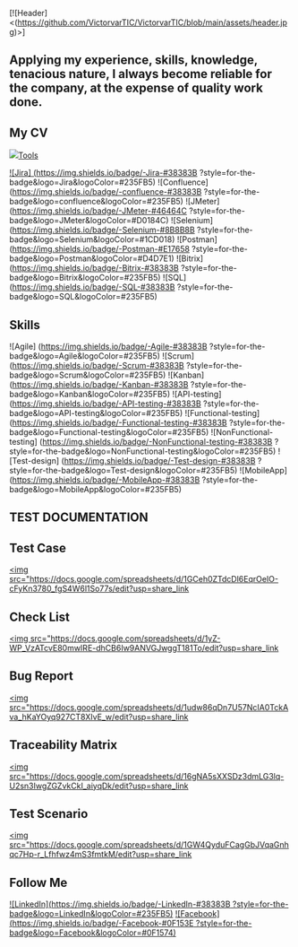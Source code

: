 [![Header]<(https://github.com/VictorvarTIC/VictorvarTIC/blob/main/assets/header.jpg)>]

## Applying my experience, skills, knowledge, tenacious nature, I always become reliable for the company, at the expense of quality work done.

## My CV 
<a href="https://docs.google.com/document/d/1-7yBY5STdRvKvRrnywJsMvaIgXqkD4LlSf6oDYQkPBQ/edit?usp=sharing" target="_blank">
<img src="https://docs.google.com/document/d/1-7yBY5STdRvKvRrnywJsMvaIgXqkD4LlSf6oDYQkPBQ/edit?usp=sharing
</a>

## Tools
![Jira] (https://img.shields.io/badge/-Jira-#38383B 
?style=for-the-badge&logo=Jira&logoColor=#235FB5)
![Confluence] (https://img.shields.io/badge/-confluence-#38383B 
?style=for-the-badge&logo=confluence&logoColor=#235FB5)
![JMeter] (https://img.shields.io/badge/-JMeter-#46464C 
?style=for-the-badge&logo=JMeter&logoColor=#D0184C)
![Selenium] (https://img.shields.io/badge/-Selenium-#8B8B8B 
?style=for-the-badge&logo=Selenium&logoColor=#1CD018)
![Postman] (https://img.shields.io/badge/-Postman-#E17658 
?style=for-the-badge&logo=Postman&logoColor=#D4D7E1)
![Bitrix] (https://img.shields.io/badge/-Bitrix-#38383B 
?style=for-the-badge&logo=Bitrix&logoColor=#235FB5)
![SQL] (https://img.shields.io/badge/-SQL-#38383B 
?style=for-the-badge&logo=SQL&logoColor=#235FB5)

## Skills
![Agile] (https://img.shields.io/badge/-Agile-#38383B 
?style=for-the-badge&logo=Agile&logoColor=#235FB5)
![Scrum] (https://img.shields.io/badge/-Scrum-#38383B 
?style=for-the-badge&logo=Scrum&logoColor=#235FB5)
![Kanban] (https://img.shields.io/badge/-Kanban-#38383B 
?style=for-the-badge&logo=Kanban&logoColor=#235FB5)
![API-testing] (https://img.shields.io/badge/-API-testing-#38383B 
?style=for-the-badge&logo=API-testing&logoColor=#235FB5)
![Functional-testing] (https://img.shields.io/badge/-Functional-testing-#38383B 
?style=for-the-badge&logo=Functional-testing&logoColor=#235FB5)
![NonFunctional-testing] (https://img.shields.io/badge/-NonFunctional-testing-#38383B 
?style=for-the-badge&logo=NonFunctional-testing&logoColor=#235FB5)
![Test-design] (https://img.shields.io/badge/-Test-design-#38383B 
?style=for-the-badge&logo=Test-design&logoColor=#235FB5)
![MobileApp] (https://img.shields.io/badge/-MobileApp-#38383B 
?style=for-the-badge&logo=MobileApp&logoColor=#235FB5)

## TEST DOCUMENTATION
## Test Case <a href="https://docs.google.com/spreadsheets/d/1GCeh0ZTdcDl6EqrOeIO-cFyKn3780_fgS4W6l1So77s/edit?usp=share_link" target="_blank">
<img src="https://docs.google.com/spreadsheets/d/1GCeh0ZTdcDl6EqrOeIO-cFyKn3780_fgS4W6l1So77s/edit?usp=share_link
</a>

## Check List <a href="https://docs.google.com/spreadsheets/d/1yZ-WP_VzATcvE80mwIRE-dhCB6Iw9ANVGJwggT181To/edit?usp=share_link" target="_blank">
<img src="https://docs.google.com/spreadsheets/d/1yZ-WP_VzATcvE80mwIRE-dhCB6Iw9ANVGJwggT181To/edit?usp=share_link
</a>

## Bug Report <a href="https://docs.google.com/spreadsheets/d/1udw86qDn7U57NcIA0TckAva_hKaYOyq927CT8XIvE_w/edit?usp=share_link" target="_blank">
<img src="https://docs.google.com/spreadsheets/d/1udw86qDn7U57NcIA0TckAva_hKaYOyq927CT8XIvE_w/edit?usp=share_link
</a>

## Traceability Matrix <a href="https://docs.google.com/spreadsheets/d/16gNA5sXXSDz3dmLG3lq-U2sn3IwgZGZvkCkI_aiyqDk/edit?usp=share_link" target="_blank">
<img src="https://docs.google.com/spreadsheets/d/16gNA5sXXSDz3dmLG3lq-U2sn3IwgZGZvkCkI_aiyqDk/edit?usp=share_link
</a>

## Test Scenario <a href="https://docs.google.com/spreadsheets/d/1GW4QyduFCagGbJVqaGnhqc7Hp-r_Lfhfwz4mS3fmtkM/edit?usp=share_link" target="_blank">
<img src="https://docs.google.com/spreadsheets/d/1GW4QyduFCagGbJVqaGnhqc7Hp-r_Lfhfwz4mS3fmtkM/edit?usp=share_link
</a>


## Follow Me
[![LinkedIn](https://img.shields.io/badge/-LinkedIn-#38383B ?style=for-the-badge&logo=LinkedIn&logoColor=#235FB5)](https://www.linkedin.com/in/victor-vartic-73442222a/)
[![Facebook](https://img.shields.io/badge/-Facebook-#0F153E ?style=for-the-badge&logo=Facebook&logoColor=#0F1574)](https://www.facebook.com/victor.vartik)

